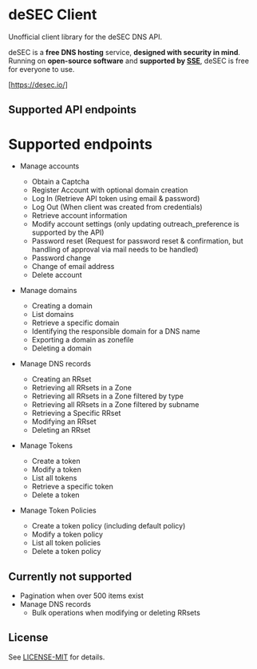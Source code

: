 # deSEC Client

Unofficial client library for the deSEC DNS API.

deSEC is a **free DNS hosting** service, **designed with security in mind**.
Running on **open-source software** and **supported by [SSE](https://securesystems.de/)**, deSEC is free for everyone to use.

[https://desec.io/]

## Supported API endpoints

# Supported endpoints

* Manage accounts
  * Obtain a Captcha
  * Register Account with optional domain creation
  * Log In (Retrieve API token using email & password)
  * Log Out (When client was created from credentials)
  * Retrieve account information
  * Modify account settings (only updating outreach\_preference is supported by the API)
  * Password reset (Request for password reset & confirmation, but handling of approval via mail needs to be handled)
  * Password change
  * Change of email address
  * Delete account

* Manage domains
  * Creating a domain
  * List domains
  * Retrieve a specific domain
  * Identifying the responsible domain for a DNS name
  * Exporting a domain as zonefile
  * Deleting a domain

* Manage DNS records
  * Creating an RRset
  * Retrieving all RRsets in a Zone
  * Retrieving all RRsets in a Zone filtered by type
  * Retrieving all RRsets in a Zone filtered by subname
  * Retrieving a Specific RRset
  * Modifying an RRset
  * Deleting an RRset

* Manage Tokens
  * Create a token
  * Modify a token
  * List all tokens
  * Retrieve a specific token
  * Delete a token

* Manage Token Policies
  * Create a token policy (including default policy)
  * Modify a token policy
  * List all token policies
  * Delete a token policy

## Currently not supported

* Pagination when over 500 items exist
* Manage DNS records
  * Bulk operations when modifying or deleting RRsets

## License

See [LICENSE-MIT](LICENSE-MIT) for details.
